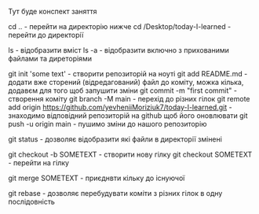 Тут буде конспект заняття

cd .. - перейти на директорію нижче
cd /Desktop/today-I-learned - перейти до директорії

ls - відобразити вміст
ls -a - відобразити включно з прихованими файлами та диреторіями

git init 'some text' - створити репозиторій на ноуті
git add README.md - додати вже сторений (відредагований) файл до коміту, можка кілька, додавєм для того щоб запушити зміни
git commit -m "first commit" - створення коміту
git branch -M main - перехід до різних гілок
git remote add origin https://github.com/yevheniiMoriziuk7/today-I-learned.git - знаходимо відповідний репозиторій на github щоб його оновлювати
git push -u origin main - пушимо зміни до нашого репозиторію

git status - дозволяє відобразити які файли в директорії змінені

git checkout -b SOMETEXT - створити нову гілку
git checkout SOMETEXT - перейти на гілку

git merge SOMETEXT - приєднвти кільку до існуючої

git rebase - дозволяє перебудувати коміти з різних гілок в одну послідовність
